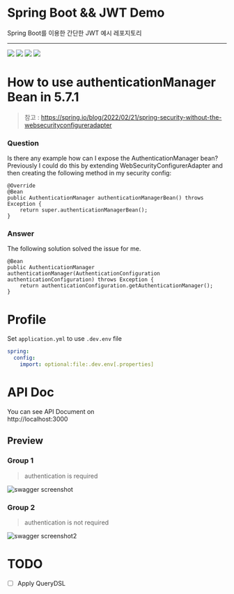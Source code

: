 # Spring Boot && JWT Demo

Spring Boot를 이용한 간단한 JWT 예시 레포지토리 

---
<img src="https://img.shields.io/badge/postgresql-gray?style=for-the-badge&logo=postgresql&logoColor=white"> <img src="https://img.shields.io/badge/Spring Boot-green?style=for-the-badge&logo=spring&logoColor=white"> <img src="https://img.shields.io/badge/redis-red?style=for-the-badge&logo=redis&logoColor=black"> <img src="https://img.shields.io/badge/Swagger-gree?style=for-the-badge&logo=Swagger&logoColor=black">


# How to use authenticationManager Bean in 5.7.1

> 참고 : https://spring.io/blog/2022/02/21/spring-security-without-the-websecurityconfigureradapter

### Question
Is there any example how can I expose the AuthenticationManager bean? Previously I could do this by extending WebSecurityConfigurerAdapter and then creating the following method in my security config:
```
@Override
@Bean
public AuthenticationManager authenticationManagerBean() throws Exception {
    return super.authenticationManagerBean();
}
```

### Answer
The following solution solved the issue for me.
```
@Bean
public AuthenticationManager authenticationManager(AuthenticationConfiguration authenticationConfiguration) throws Exception {
    return authenticationConfiguration.getAuthenticationManager();
}
```

# Profile
Set ```application.yml``` to use ```.dev.env``` file
```yaml
spring:
  config:
    import: optional:file:.dev.env[.properties]
```

# API Doc
You can see API Document on  
http://localhost:3000

## Preview
### Group 1
> authentication is required

![swagger screenshot](https://user-images.githubusercontent.com/65845941/177004280-9652b978-5e3c-4152-8c36-fcc42681bdec.PNG)

### Group 2
> authentication is not required

![swagger screenshot2](https://user-images.githubusercontent.com/65845941/177004330-844a6055-2d77-49f8-bff5-1d8562b413fc.PNG)


# TODO

- [ ] Apply QueryDSL